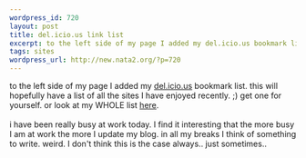 ```yaml
--- 
wordpress_id: 720
layout: post
title: del.icio.us link list
excerpt: to the left side of my page I added my del.icio.us bookmark list. this will hopefully have a list of all the sites I have enjoyed recently. ;) get one for yourself. or look at my WHOLE list here.i have been really busy at work today. I find it interesting that the more busy I am at work the more I update my blog. in...
tags: sites
wordpress_url: http://new.nata2.org/?p=720
---
```

to the left side of my page I added my <a href="http://del.icio.us">del.icio.us</a> bookmark list. this will hopefully have a list of all the sites I have enjoyed recently. ;) get one for yourself. or look at my WHOLE list <a href="http://del.icio.us/nata2">here</a>.<br/><br/>i have been really busy at work today. I find it interesting that the more busy I am at work the more I update my blog. in all my breaks I think of something to write. weird. I don't think this is the case always.. just sometimes.. 
